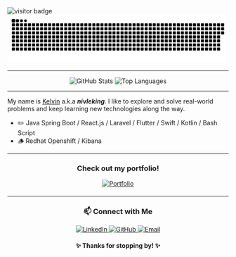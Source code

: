 <div>
  <img src="https://visitor-badge.laobi.icu/badge?page_id=nivleking.nivleking&" alt="visitor badge"/>
</div>

<div align="center">
  <img src="https://raw.githubusercontent.com/nivleking/nivleking/output/github-contribution-grid-snake-dark.svg" alt="Snake Animation"/>
</div>

---

<div align="center">
  <img src="https://github-readme-stats.vercel.app/api?username=nivleking&show_icons=true&bg_color=30,e96443,904e95&text_color=ffffff&title_color=ffffff&icon_color=ffffff&hide_border=true" height="150" alt="GitHub Stats"/>
  <img src="https://github-readme-stats.vercel.app/api/top-langs/?username=nivleking&layout=compact&bg_color=30,e96443,904e95&text_color=ffffff&title_color=ffffff&icon_color=ffffff&hide_border=true" height="150" alt="Top Languages"/>
</div>

---

<div>
  <p>
    My name is <u>Kelvin</u> a.k.a <b><i>nivleking</i></b>. I like to explore and solve real-world problems and keep learning new technologies along the way.
  </p>

  <ul>
    <li>
      ✏️ Java Spring Boot / React.js / Laravel / Flutter / Swift / Kotlin / Bash Script
    </li>
    <li>
      🪵 Redhat Openshift / Kibana
    </li>
  </ul>
</div>

---

<div align="center" style="margin: 20px 0;">
  <h3>Check out my portfolio!</h3>
  <p>
    <a href="https://www.canva.com/design/DAGNpmdg8pc/VHHZG3TKgI4QwAwrPXV3lw/edit" target="_blank">
      <img src="https://img.shields.io/badge/🔥%20Click%20Here-FF6B6B?style=for-the-badge&logo=canva&logoColor=white" alt="Portfolio"/>
    </a>
  </p>
</div>

---


<div align="center">
  <h3>📫 Connect with Me</h3>
  <p>
    <a href="https://www.linkedin.com/in/kelvinsidhartasie" target="_blank">
      <img src="https://img.shields.io/badge/LinkedIn-kelvinsidhartasie-blue?style=flat&logo=linkedin" alt="LinkedIn"/>
    </a>
    <a href="https://github.com/nivleking" target="_blank">
      <img src="https://img.shields.io/badge/GitHub-nivleking-black?style=flat&logo=github" alt="GitHub"/>
    </a>
    <a href="mailto:kelvinsidhartasie@gmail.com" target="_blank">
      <img src="https://img.shields.io/badge/kelvinsidhartasie@gmail.com-red?style=flat&logo=gmail" alt="Email"/>
    </a>
  </p>
</div>

<div align="center">
  <h4>✨ Thanks for stopping by! ✨</h4>
</div>
